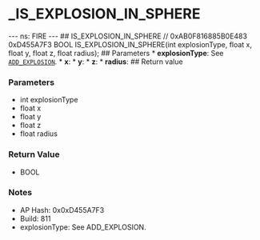 # _IS_EXPLOSION_IN_SPHERE

--- ns: FIRE --- ## IS_EXPLOSION_IN_SPHERE  // 0xAB0F816885B0E483 0xD455A7F3 BOOL IS_EXPLOSION_IN_SPHERE(int explosionType, float x, float y, float z, float radius);   ## Parameters * **explosionType**: See [`ADD_EXPLOSION`](#_0xE3AD2BDBAEE269AC). * **x**: * **y**: * **z**: * **radius**:  ## Return value

### Parameters
* int explosionType
* float x
* float y
* float z
* float radius

### Return Value
* BOOL

### Notes
* AP Hash: 0x0xD455A7F3
* Build: 811
* explosionType: See ADD_EXPLOSION.

